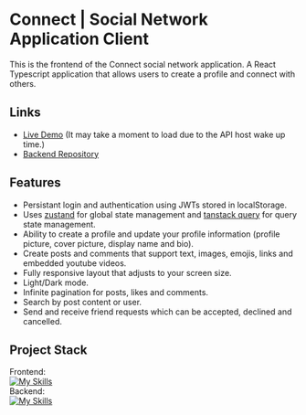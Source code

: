 # Connect | Social Network Application Client
This is the frontend of the Connect social network application. A React Typescript application that allows users to create a profile and connect with others.
## Links
* [Live Demo](https://connect-social-network.netlify.app/) (It may take a moment to load due to the API host wake up time.)
* [Backend Repository](https://github.com/guskirb/social-media-apiTOP)
## Features
* Persistant login and authentication using JWTs stored in localStorage.
* Uses [zustand](https://github.com/pmndrs/zustand) for global state management and [tanstack query](https://tanstack.com/query/latest) for query state management.
* Ability to create a profile and update your profile information (profile picture, cover picture, display name and bio).
* Create posts and comments that support text, images, emojis, links and embedded youtube videos.
* Fully responsive layout that adjusts to your screen size.
* Light/Dark mode.
* Infinite pagination for posts, likes and comments.
* Search by post content or user.
* Send and receive friend requests which can be accepted, declined and cancelled.
## Project Stack
Frontend: <br>
[![My Skills](https://skillicons.dev/icons?i=ts,react,tailwind,vite)](https://skillicons.dev)<br>
Backend: <br>
[![My Skills](https://skillicons.dev/icons?i=ts,nodejs,express,postgresql,prisma)](https://skillicons.dev)
